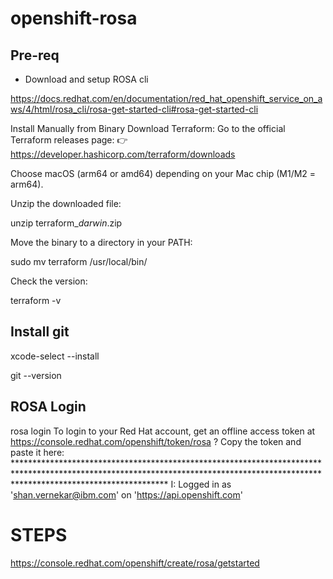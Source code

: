 # openshift-rosa

## Pre-req

- Download and setup ROSA cli

https://docs.redhat.com/en/documentation/red_hat_openshift_service_on_aws/4/html/rosa_cli/rosa-get-started-cli#rosa-get-started-cli


Install Manually from Binary
Download Terraform: Go to the official Terraform releases page:
👉 https://developer.hashicorp.com/terraform/downloads

Choose macOS (arm64 or amd64) depending on your Mac chip (M1/M2 = arm64).

Unzip the downloaded file:

  unzip terraform_<version>_darwin_<arch>.zip

Move the binary to a directory in your PATH:

  sudo mv terraform /usr/local/bin/
  
Check the version:

  terraform -v


## Install git

  xcode-select --install

  git --version

## ROSA Login

  rosa login
To login to your Red Hat account, get an offline access token at https://console.redhat.com/openshift/token/rosa
? Copy the token and paste it here: **********************************************************************************************************************************************************************************
I: Logged in as 'shan.vernekar@ibm.com' on 'https://api.openshift.com'


# STEPS

https://console.redhat.com/openshift/create/rosa/getstarted


  
